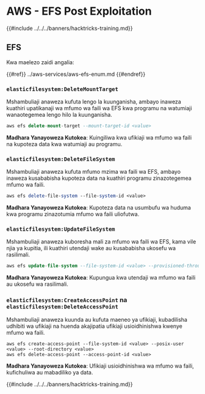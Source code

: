 # AWS - EFS Post Exploitation

{{#include ../../../banners/hacktricks-training.md}}

## EFS

Kwa maelezo zaidi angalia:

{{#ref}}
../aws-services/aws-efs-enum.md
{{#endref}}

### `elasticfilesystem:DeleteMountTarget`

Mshambuliaji anaweza kufuta lengo la kuunganisha, ambayo inaweza kuathiri upatikanaji wa mfumo wa faili wa EFS kwa programu na watumiaji wanaotegemea lengo hilo la kuunganisha.
```sql
aws efs delete-mount-target --mount-target-id <value>
```
**Madhara Yanayoweza Kutokea**: Kuingiliwa kwa ufikiaji wa mfumo wa faili na kupoteza data kwa watumiaji au programu.

### `elasticfilesystem:DeleteFileSystem`

Mshambuliaji anaweza kufuta mfumo mzima wa faili wa EFS, ambayo inaweza kusababisha kupoteza data na kuathiri programu zinazotegemea mfumo wa faili.
```perl
aws efs delete-file-system --file-system-id <value>
```
**Madhara Yanayoweza Kutokea**: Kupoteza data na usumbufu wa huduma kwa programu zinazotumia mfumo wa faili uliofutwa.

### `elasticfilesystem:UpdateFileSystem`

Mshambuliaji anaweza kuboresha mali za mfumo wa faili wa EFS, kama vile njia ya kupitia, ili kuathiri utendaji wake au kusababisha ukosefu wa rasilimali.
```sql
aws efs update-file-system --file-system-id <value> --provisioned-throughput-in-mibps <value>
```
**Madhara Yanayoweza Kutokea**: Kupungua kwa utendaji wa mfumo wa faili au ukosefu wa rasilimali.

### `elasticfilesystem:CreateAccessPoint` na `elasticfilesystem:DeleteAccessPoint`

Mshambuliaji anaweza kuunda au kufuta maeneo ya ufikiaji, kubadilisha udhibiti wa ufikiaji na huenda akajipatia ufikiaji usioidhinishwa kwenye mfumo wa faili.
```arduino
aws efs create-access-point --file-system-id <value> --posix-user <value> --root-directory <value>
aws efs delete-access-point --access-point-id <value>
```
**Madhara Yanayoweza Kutokea**: Ufikiaji usioidhinishwa wa mfumo wa faili, kufichuliwa au mabadiliko ya data. 

{{#include ../../../banners/hacktricks-training.md}}
